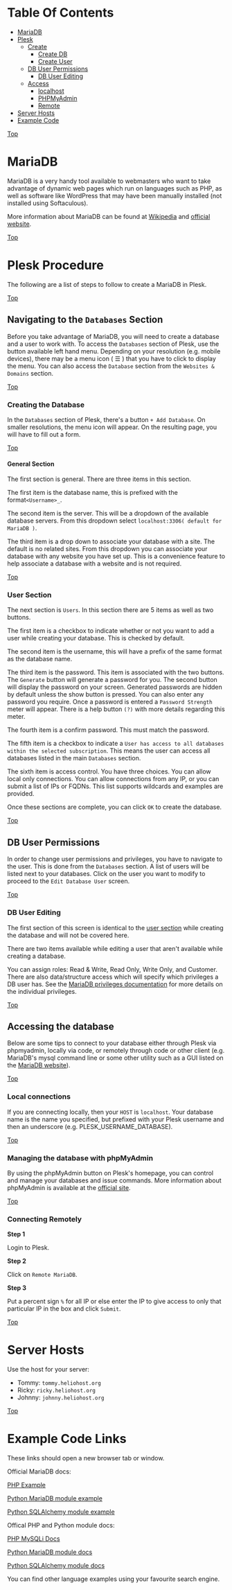 <a comment="Leveraging lists to create a manually created TOC.  Unfortunately, we cannot get rid of the bullet points.  Something is better than nothing."></a>
<a id="top"></a>
# Table Of Contents
* [MariaDB](#mariadb)
* [Plesk](#plesk-procedure)
  * [Create](#navigating-to-the-databases-section)
    * [Create DB](#creating-the-database)
    * [Create User](#user-section)
  * [DB User Permissions](#db-user-permissions)
    * [DB User Editing](#db-user-editing)
  * [Access](#accessing-the-database)
    * [localhost](#local-connections)
    * [PHPMyAdmin](#managing-the-database-with-phpmyadmin)
    * [Remote](#connecting-remotely)
* [Server Hosts](#server-hosts)
* [Example Code](#example-code-links)

[Top](#top)

# MariaDB 

MariaDB is a very handy tool available to webmasters who want to take advantage of dynamic web pages which run on languages such as PHP, as well as software like WordPress that may have been manually installed \(not installed using Softaculous\).

More information about MariaDB can be found at <a href="https://en.wikipedia.org/wiki/MariaDB" target="_blank">Wikipedia</a> and <a href="https://mariadb.org/" target="_blank">official website</a>.

[Top](#top)

# Plesk Procedure 

The following are a list of steps to follow to create a MariaDB in Plesk.

[Top](#top)

## Navigating to the `Databases` Section 

Before you take advantage of MariaDB, you will need to create a database and a user to work with. To access the `Databases` section of Plesk, use the button available left hand menu.  Depending on your resolution (e.g. mobile devices), there may be a menu icon ( ☰ ) that you have to click to display the menu.  You can also access the `Database` section from the `Websites & Domains` section.

[Top](#top)

### Creating the Database 

In the `Databases` section of Plesk, there's a button `+ Add Database`. On smaller resolutions, the menu icon will appear.  On the resulting page, you will have to fill out a form.

[Top](#top)

#### General Section

The first section is general.  There are three items in this section.  

The first item is the database name, this is prefixed with the format`<Username>_`.  

The second item is the server.  This will be a dropdown of the available database servers.  From this dropdown select `localhost:3306( default for MariaDB )`. 

The third item is a drop down to associate your database with a site.  The default is no related sites.  From this dropdown you can associate your database with any website you have set up.  This is a convenience feature to help associate a database with a website and is not required.

[Top](#top)

### User Section

The next section is `Users`.  In this section there are 5 items as well as two buttons.  

The first item is a checkbox to indicate whether or not you want to add a user while creating your database.  This is checked by default.

The second item is the username, this will have a prefix of the same format as the database name.

The third item is the password.  This item is associated with the two buttons.  The `Generate` button will generate a password for you.  The second button will display the password on your screen.  Generated passwords are hidden by default unless the show button is pressed.  You can also enter any password you require.  Once a password is entered a `Password Strength` meter will appear.  There is a help button `(?)` with more details regarding this meter.

The fourth item is a confirm password.  This must match the password.

The fifth item is a checkbox to indicate a `User has access to all databases within the selected subscription`.  This means the user can access all databases listed in the main `Databases` section.

The sixth item is access control.  You have three choices.  You can allow local only connections.  You can allow connections from any IP, or you can submit a list of IPs or FQDNs.  This list supports wildcards and examples are provided.

Once these sections are complete, you can click `OK` to create the database.

[Top](#top)

## DB User Permissions

In order to change user permissions and privileges, you have to navigate to the user.  This is done from the `Databases` section.  A list of users will be listed next to your databases.  Click on the user you want to modify to proceed to the `Edit Database User` screen.

[Top](#top)

### DB User Editing

The first section of this screen is identical to the [user section](#plesk-create-step2) while creating the database and will not be covered here.

There are two items available while editing a user that aren't available while creating a database.  

You can assign roles: Read & Write, Read Only, Write Only, and Customer.  There are also data/structure access which will specify which privileges a DB user has.  See the [MariaDB privileges documentation](https://mariadb.com/docs/server/ref/mdb/privileges/) for more details on the individual privileges.

[Top](#top)

## Accessing the database 

Below are some tips to connect to your database either through Plesk via phpmyadmin, locally via code, or remotely through code or other client \(e.g. MariaDB's mysql command line or some other utility such as a GUI listed on the [MariaDB website](https://mariadb.com/kb/en/graphical-and-enhanced-clients/)\).

[Top](#top)

### Local connections 

If you are connecting locally, then your `HOST` is `localhost`. Your database name is the name you specified, but prefixed with your Plesk username and then an underscore \(e.g. PLESK_USERNAME\_DATABASE\).

[Top](#top)

### Managing the database with phpMyAdmin 

By using the phpMyAdmin button on Plesk's homepage, you can control and manage your databases and issue commands. More information about phpMyAdmin is available at the [official site](https://www.phpmyadmin.net).

[Top](#top)

### Connecting Remotely 

**Step 1**

Login to Plesk.

**Step 2**

Click on `Remote MariaDB`.

**Step 3**

Put a percent sign `%` for all IP or else enter the IP to give access to only that particular IP in the box and click `Submit`.

[Top](#top)

# Server Hosts  

Use the host for your server:

* Tommy: `tommy.heliohost.org`
* Ricky: `ricky.heliohost.org`
* Johnny: `johnny.heliohost.org`

[Top](#top)

# Example Code Links

These links should open a new browser tab or window.

Official MariaDB docs:

<a href="https://mariadb.com/developers/resources/language/php/" target="_blank">PHP Example</a>

<a href="https://mariadb.com/resources/blog/how-to-connect-python-programs-to-mariadb/" target="_blank">Python MariaDB module example</a>

<a href="https://mariadb.com/resources/blog/using-sqlalchemy-with-mariadb-connector-python-part-1/" target="_blank">Python SQLAlchemy module example</a>

Offical PHP and Python module docs:

<a href="https://www.php.net/manual/en/book.mysqli.php" target="_blank">PHP MySQLi Docs</a>

<a href="https://mariadb-corporation.github.io/mariadb-connector-python/" target="_blank">Python MariaDB module docs</a>

<a href="https://docs.sqlalchemy.org/en/20/" target="_blank">Python SQLAlchemy module docs</a>

You can find other language examples using your favourite search engine.